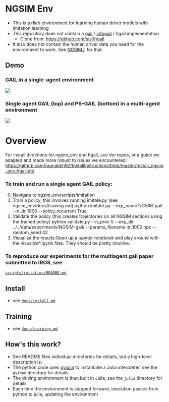 
# NGSIM Env
- This is a rllab environment for learning human driver models with imitation learning
- This repository does not contain a [gail](https://arxiv.org/abs/1606.03476) / [infogail](https://arxiv.org/abs/1703.08840) / hgail implementation
  - Clone from: https://github.com/sisl/hgail
- It also does not contain the human driver data you need for the environment to work. See [NGSIM.jl](https://github.com/sisl/NGSIM.jl) for that.

## Demo
### GAIL in a single-agent environment
![](single_agent_gail.gif)

### Single agent GAIL (top) and PS-GAIL (bottom) in a multi-agent environment
![](single_multi_model_2_seed_1.gif)

# Overview
For install directions for ngsim_env and hgail, see the repos, or a guide we adapted and made more robust to issues we encountered: https://github.com/raunakbh92/InstallInstructions/blob/master/install_ngsim_env_hgail.md

### To train and run a single agent GAIL policy: 
0. Navigate to ngsim_env/scripts/imitation
1. Train a policy, this involves running imitate.py (see ngsim_env/docs/training.md) python imitate.py --exp_name NGSIM-gail --n_itr 1000 --policy_recurrent True
2. Validate the policy (this creates trajectories on all NGSIM sections using the trained policy) python validate.py --n_proc 5 --exp_dir ../../data/experiments/NGSIM-gail/ --params_filename itr_1000.npz --random_seed 42
3. Visualize the results:Open up a jupyter notebook and play around with the visualize*.ipynb files. They should be pretty intuitive.

### To reproduce our experiments for the multiagent gail paper submitted to IROS, see 
[`scripts/imitation/README.md`](scripts/imitation/README.md)

## Install
- see [`docs/install.md`](docs/install.md)

## Training
- see [`docs/training.md`](docs/training.md)

## How's this work?
- See README files individual directories for details, but a high-level description is:
- The python code uses [pyjulia](https://github.com/JuliaPy/pyjulia) to instantiate a Julia interpreter, see the `python` directory for details
- The driving environment is then built in Julia, see the `julia` directory for details
- Each time the environment is stepped forward, execution passes from python to julia, updating the environment
